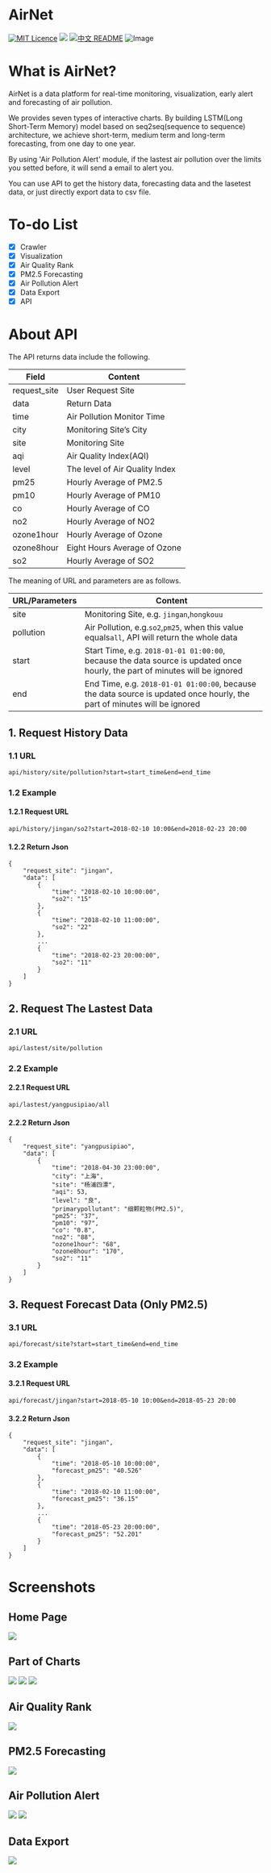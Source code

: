 # AirNet
[![MIT Licence](https://badges.frapsoft.com/os/mit/mit.svg?v=103)](https://opensource.org/licenses/mit-license.php)
![](https://img.shields.io/badge/language-Python-orange.svg)
[![中文 README](https://img.shields.io/badge/Readme-中文-red.svg)](https://github.com/Marticles/AirNet/blob/master/README_zh.md)
![Image](img/logo.png)
# What is AirNet?

AirNet is a data platform for real-time monitoring, visualization, early alert and forecasting of air pollution.

We provides seven types of interactive charts. By building LSTM(Long Short-Term Memory) model based on seq2seq(sequence to sequence) architecture, we achieve short-term, medium term and long-term forecasting, from one day to one year.

By using 'Air Pollution Alert' module, if the lastest air pollution over the limits you setted before, it will send a email to alert you.

You can use API to get the history data, forecasting data and the lasetest data, or just directly export data to csv file.


# To-do List
* [x] Crawler
* [x] Visualization
* [x] Air Quality Rank
* [x] PM2.5 Forecasting
* [x] Air Pollution Alert
* [x] Data Export
* [x] API

# About API

The API returns data include the following.

|Field|Content|
|-|-|
|request_site|User Request Site|
|data|Return Data|
|time|Air Pollution Monitor Time|
|city|Monitoring Site’s City|
|site|Monitoring Site|
|aqi|Air Quality Index(AQI)|
|level|The level of Air Quality Index|
|pm25|Hourly Average of PM2.5|
|pm10|Hourly Average of PM10|
|co|Hourly Average of CO|
|no2|Hourly Average of NO2|
|ozone1hour|Hourly Average of Ozone|
|ozone8hour|Eight Hours Average of Ozone|
|so2|Hourly Average of SO2|

The meaning of URL and parameters are as follows.

|URL/Parameters|Content|
|-|-|
|site|Monitoring Site, e.g. `jingan`,`hongkouu`|
|pollution|Air Pollution, e.g.`so2`,`pm25`, when this value equals`all`, API will return the whole data|
|start|Start Time, e.g. `2018-01-01 01:00:00`, because the data source is updated once hourly, the part of minutes will be ignored|
|end|End Time, e.g. `2018-01-01 01:00:00`, because the data source is updated once hourly, the part of minutes will be ignored|

## 1. Request History Data
### 1.1 URL
```
api/history/site/pollution?start=start_time&end=end_time
```

### 1.2 Example
#### 1.2.1 Request URL
```
api/history/jingan/so2?start=2018-02-10 10:00&end=2018-02-23 20:00
```
#### 1.2.2 Return Json
```
{
    "request_site": "jingan",
    "data": [
        {
            "time": "2018-02-10 10:00:00",
            "so2": "15"
        },
        {
            "time": "2018-02-10 11:00:00",
            "so2": "22"
        },
		...
        {
            "time": "2018-02-23 20:00:00",
            "so2": "11"
        }
    ]
}
```

## 2. Request The Lastest Data
### 2.1 URL
```
api/lastest/site/pollution
```

### 2.2 Example
#### 2.2.1 Request URL
```
api/lastest/yangpusipiao/all
```
#### 2.2.2 Return Json
```
{
    "request_site": "yangpusipiao",
    "data": [
        {
            "time": "2018-04-30 23:00:00",
            "city": "上海",
            "site": "杨浦四漂",
            "aqi": 53,
            "level": "良",
            "primarypollutant": "细颗粒物(PM2.5)",
            "pm25": "37",
            "pm10": "97",
            "co": "0.8",
            "no2": "88",
            "ozone1hour": "68",
            "ozone8hour": "170",
            "so2": "11"
        }
    ]
}
```

## 3. Request Forecast Data (Only PM2.5)
### 3.1 URL
```
api/forecast/site?start=start_time&end=end_time
```

### 3.2 Example
#### 3.2.1 Request URL
```
api/forecast/jingan?start=2018-05-10 10:00&end=2018-05-23 20:00
```
#### 3.2.2 Return Json
```
{
    "request_site": "jingan",
    "data": [
        {
            "time": "2018-05-10 10:00:00",
            "forecast_pm25": "40.526"
        },
        {
            "time": "2018-02-10 11:00:00",
            "forecast_pm25": "36.15"
        },
		...
        {
            "time": "2018-05-23 20:00:00",
            "forecast_pm25": "52.201"
        }
    ]
}
```


# Screenshots
## Home Page
![](img/index.png)
## Part of Charts
![](img/scatter.png)
![](img/line.png)
![](img/radar.png)
## Air Quality Rank
![](img/rank.png)
## PM2.5 Forecasting
![](img/forecast.png)
## Air Pollution Alert
![](img/alarm.png)
![](img/email.png)
## Data Export
![](img/export.png)


